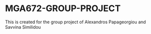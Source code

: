 # MGA672-GROUP-PROJECT
This is created for the group project of Alexandros Papageorgiou and Savvina Similidou
